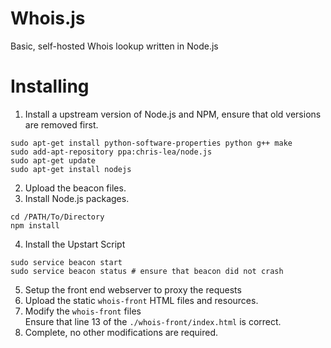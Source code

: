 Whois.js
========

Basic, self-hosted Whois lookup written in Node.js

Installing
==========

1. Install a upstream version of Node.js and NPM, ensure that old versions are removed first.  
```
sudo apt-get install python-software-properties python g++ make
sudo add-apt-repository ppa:chris-lea/node.js
sudo apt-get update
sudo apt-get install nodejs
```
2. Upload the beacon files.  
3. Install Node.js packages.  
```
cd /PATH/To/Directory
npm install
```
4. Install the Upstart Script  
```
sudo service beacon start
sudo service beacon status # ensure that beacon did not crash
```
5. Setup the front end webserver to proxy the requests  
6. Upload the static `whois-front` HTML files and resources. 
7. Modify the `whois-front` files   
Ensure that line 13 of the `./whois-front/index.html` is correct. 
8. Complete, no other modifications are required.